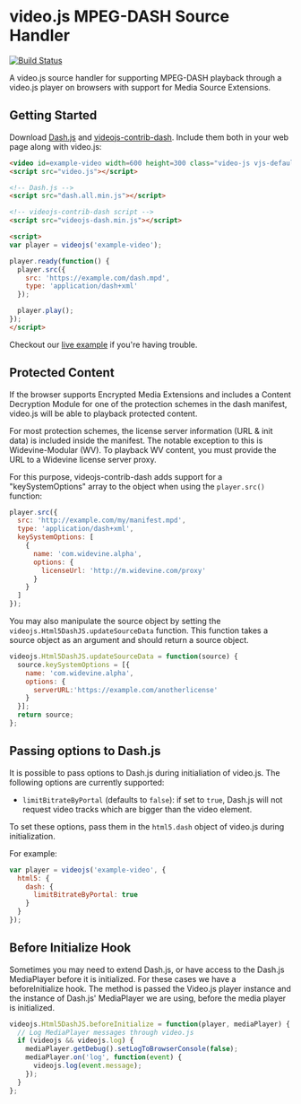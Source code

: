 # video.js MPEG-DASH Source Handler

[![Build Status](https://travis-ci.org/videojs/videojs-contrib-dash.svg?branch=master)](https://travis-ci.org/videojs/videojs-contrib-dash)

A video.js source handler for supporting MPEG-DASH playback through a video.js player on browsers with support for Media Source Extensions.

## Getting Started

Download [Dash.js](https://github.com/Dash-Industry-Forum/dash.js/releases) and [videojs-contrib-dash](https://github.com/videojs/videojs-contrib-dash/releases). Include them both in your web page along with video.js:

```html
<video id=example-video width=600 height=300 class="video-js vjs-default-skin" controls></video>
<script src="video.js"></script>

<!-- Dash.js -->
<script src="dash.all.min.js"></script>

<!-- videojs-contrib-dash script -->
<script src="videojs-dash.min.js"></script>

<script>
var player = videojs('example-video');

player.ready(function() {
  player.src({
    src: 'https://example.com/dash.mpd',
    type: 'application/dash+xml'
  });

  player.play();
});
</script>
```

Checkout our [live example](http://videojs.github.io/videojs-contrib-dash/) if you're having trouble.

## Protected Content

If the browser supports Encrypted Media Extensions and includes a Content Decryption Module for one of the protection schemes in the dash manifest, video.js will be able to playback protected content.

For most protection schemes, the license server information (URL &amp; init data) is included inside the manifest. The notable exception to this is Widevine-Modular (WV). To playback WV content, you must provide the URL to a Widevine license server proxy.

For this purpose, videojs-contrib-dash adds support for a "keySystemOptions" array to the object when using the `player.src()` function:

```javascript
player.src({
  src: 'http://example.com/my/manifest.mpd',
  type: 'application/dash+xml',
  keySystemOptions: [
    {
      name: 'com.widevine.alpha',
      options: {
        licenseUrl: 'http://m.widevine.com/proxy'
      }
    }
  ]
});
```

You may also manipulate the source object by setting the `videojs.Html5DashJS.updateSourceData` function. This function takes a source object as an argument and should return a source object.

```javascript
videojs.Html5DashJS.updateSourceData = function(source) {
  source.keySystemOptions = [{
    name: 'com.widevine.alpha',
    options: {
      serverURL:'https://example.com/anotherlicense'
    }
  }];
  return source;
};
```

## Passing options to Dash.js

It is possible to pass options to Dash.js during initialiation of video.js. The following options are currently supported:

* `limitBitrateByPortal` (defaults to `false`): if set to `true`, Dash.js will not request video tracks which are bigger than the video element.

To set these options, pass them in the `html5.dash` object of video.js during initialization.

For example:

```javascript
var player = videojs('example-video', {
  html5: {
    dash: {
      limitBitrateByPortal: true
    }
  }
});
```

## Before Initialize Hook

Sometimes you may need to extend Dash.js, or have access to the Dash.js MediaPlayer before it is initialized. For these cases we have a beforeInitialize hook. The method is passed the Video.js player instance and the instance of Dash.js' MediaPlayer we are using, before the media player is initialized.

```javascript
videojs.Html5DashJS.beforeInitialize = function(player, mediaPlayer) {
  // Log MediaPlayer messages through video.js
  if (videojs && videojs.log) {
    mediaPlayer.getDebug().setLogToBrowserConsole(false);
    mediaPlayer.on('log', function(event) {
      videojs.log(event.message);
    });
  }
};
```
